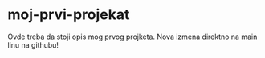 # moj-prvi-projekat

Ovde treba da stoji opis mog prvog projketa.
Nova izmena direktno na main linu na githubu!
